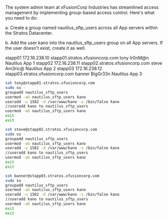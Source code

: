 The system admin team at xFusionCorp Industries has streamlined access management by implementing group-based access control. Here's what you need to do:



a. Create a group named nautilus_sftp_users across all App servers within the Stratos Datacenter.


b. Add the user kano into the nautilus_sftp_users group on all App servers. If the user doesn't exist, create it as well.


stapp01	172.16.238.10	stapp01.stratos.xfusioncorp.com	tony	Ir0nM@n	Nautilus App 1
stapp02	172.16.238.11	stapp02.stratos.xfusioncorp.com	steve	Am3ric@	Nautilus App 2
stapp03	172.16.238.12	stapp03.stratos.xfusioncorp.com	banner	BigGr33n	Nautilus App 3

```bash
ssh tony@stapp01.stratos.xfusioncorp.com
sudo su -
groupadd nautilus_sftp_users
usermod -aG nautilus_sftp_users kano
useradd -u 1582 -d /var/www/kano -s /bin/false kano
//useradd kano to nautilus_sftp_users
usermod -aG nautilus_sftp_users kano
exit 
exit
```

```bash
ssh steve@stapp02.stratos.xfusioncorp.com
sudo su -
groupadd nautilus_sftp_users
usermod -aG nautilus_sftp_users kano
useradd -u 1582 -d /var/www/kano -s /bin/false kano
//useradd kano to nautilus_sftp_users
usermod -aG nautilus_sftp_users kano
exit
exit
```
```bash
ssh banner@stapp03.stratos.xfusioncorp.com
sudo su -
groupadd nautilus_sftp_users
usermod -aG nautilus_sftp_users kano
useradd -u 1582 -d /var/www/kano -s /bin/false kano
//useradd kano to nautilus_sftp_users
usermod -aG nautilus_sftp_users kano
exit
exit
```
